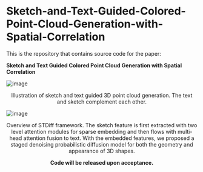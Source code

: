 # Sketch-and-Text-Guided-Colored-Point-Cloud-Generation-with-Spatial-Correlation

This is the repository that contains source code for the paper:

**Sketch and Text Guided Colored Point Cloud Generation with Spatial Correlation**



![image](https://github.com/hubigwaterdeep/Sketch-and-Text-Guided-Colored-Point-Cloud-Generation-with-Spatial-Correlation/blob/main/sketchtext5.png)
<p align="center">Illustration of sketch and text guided 3D point cloud generation. The text and sketch complement each other.</p>

![image](https://github.com/hubigwaterdeep/Sketch-and-Text-Guided-Colored-Point-Cloud-Generation-with-Spatial-Correlation/blob/main/framework2.png)
<p align="center">Overview of STDiff framework. The sketch feature is first extracted with two level attention modules for sparse embedding and then flows with multi-head attention fusion to text. With the embedded features, we proposed a staged denoising probabilistic diffusion model for both the geometry and appearance of 3D shapes.</p>

<p align="center"><strong>Code will be released upon acceptance.</p>
